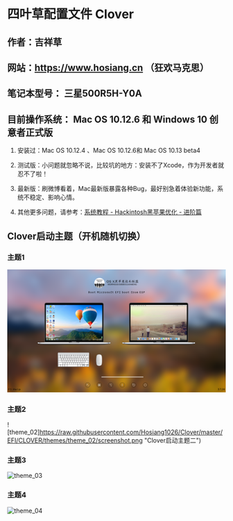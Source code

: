 # 四叶草配置文件 Clover

## 作者：吉祥草

## 网站：https://www.hosiang.cn （狂欢马克思）

## 笔记本型号： 三星500R5H-Y0A

## 目前操作系统： Mac OS 10.12.6 和 Windows 10 创意者正式版

1. 安装过：Mac OS 10.12.4 、Mac OS 10.12.6和 Mac OS 10.13 beta4

2. 测试版：小问题就忽略不说，比较坑的地方：安装不了Xcode，作为开发者就忍不了啦！

3. 最新版：刷微博看着，Mac最新版暴露各种Bug，最好别急着体验新功能，系统不稳定、影响心情。

4. 其他更多问题，请参考：[系统教程 - Hackintosh黑苹果优化 - 进阶篇](https://blog.hosiang.cn/1fc3b22d/)

## Clover启动主题（开机随机切换）

### 主题1

![theme_01](https://raw.githubusercontent.com/Hosiang1026/Clover/master/EFI/CLOVER/themes/theme_01/screenshot1.png  "Clover启动主题一")

### 主题2

![theme_02]https://raw.githubusercontent.com/Hosiang1026/Clover/master/EFI/CLOVER/themes/theme_02/screenshot.png  "Clover启动主题二")

### 主题3

![theme_03](https://github.com/Hosiang1026/Clover/blob/master/EFI/CLOVER/themes/theme_03/screenshot.png  "Clover启动主题三")

### 主题4

![theme_04](https://github.com/Hosiang1026/Clover/blob/master/EFI/CLOVER/themes/theme_04/screenshot.png  "Clover启动主题四")

